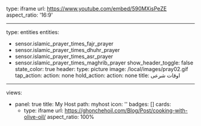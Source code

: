 type: iframe
url: https://www.youtube.com/embed/590MXisPeZE
aspect_ratio: '16:9'



------------------------------------------------------


type: entities
entities:
  - sensor.islamic_prayer_times_fajr_prayer
  - sensor.islamic_prayer_times_dhuhr_prayer
  - sensor.islamic_prayer_times_asr_prayer
  - sensor.islamic_prayer_times_maghrib_prayer
show_header_toggle: false
state_color: true
header:
  type: picture
  image: /local/images/pray02.gif
  tap_action:
    action: none
  hold_action:
    action: none
title: اوقات شرعی

------------------------------------------






views:
  - panel: true
    title: My Host
    path: myhost
    icon: ''
    badges: []
    cards:
      - type: iframe
        url: https://ghonchehoil.com/Blog/Post/cooking-with-olive-oil/
        aspect_ratio: 100%




